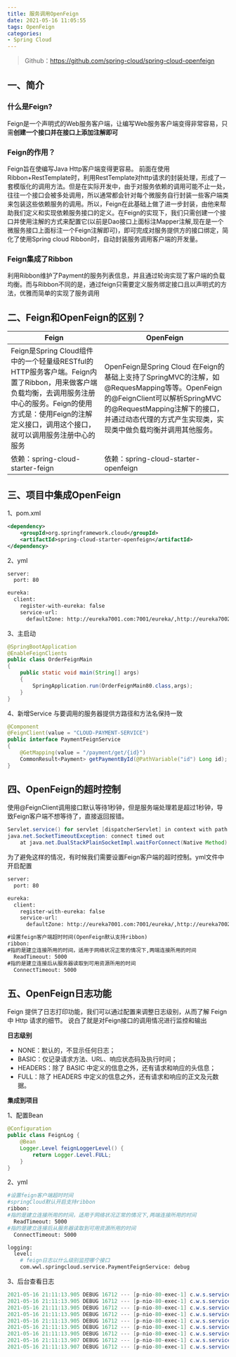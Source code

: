 ```yaml
---
title: 服务调用OpenFeign
date: 2021-05-16 11:05:55
tags: OpenFeign
categories: 
- Spring Cloud
---
```


> Github：https://github.com/spring-cloud/spring-cloud-openfeign

## 一、简介

### 什么是Feign?

Feign是一个声明式的Web服务客户端，让编写Web服务客户端变得非常容易，只需**创建一个接口并在接口上添加注解即可**

### Feign的作用？

Feign旨在使编写Java Http客户端变得更容易。
前面在使用Ribbon+RestTemplate时，利用RestTemplate对http请求的封装处理，形成了一套模版化的调用方法。但是在实际开发中，由于对服务依赖的调用可能不止一处，往往一个接口会被多处调用，所以通常都会针对每个微服务自行封装一些客户端类来包装这些依赖服务的调用。所以，Feign在此基础上做了进一步封装，由他来帮助我们定义和实现依赖服务接口的定义。在Feign的实现下，我们只需创建一个接口并使用注解的方式来配置它(以前是Dao接口上面标注Mapper注解,现在是一个微服务接口上面标注一个Feign注解即可)，即可完成对服务提供方的接口绑定，简化了使用Spring cloud Ribbon时，自动封装服务调用客户端的开发量。

<!--more-->

### Feign集成了Ribbon

利用Ribbon维护了Payment的服务列表信息，并且通过轮询实现了客户端的负载均衡。而与Ribbon不同的是，通过feign只需要定义服务绑定接口且以声明式的方法，优雅而简单的实现了服务调用

## 二、Feign和OpenFeign的区别？

| Feign                                                        | OpenFeign                                                    |
| ------------------------------------------------------------ | ------------------------------------------------------------ |
| Feign是Spring Cloud组件中的一个轻量级RESTful的HTTP服务客户端。Feign内置了Ribbon，用来做客户端负载均衡，去调用服务注册中心的服务。Feign的使用方式是：使用Feign的注解定义接口，调用这个接口，就可以调用服务注册中心的服务 | OpenFeign是Spring Cloud 在Feign的基础上支持了SpringMVC的注解，如@RequesMapping等等。OpenFeign的@FeignClient可以解析SpringMVC的@RequestMapping注解下的接口，并通过动态代理的方式产生实现类，实现类中做负载均衡并调用其他服务。 |
| 依赖：spring-cloud-starter-feign                             | 依赖：spring-cloud-starter-openfeign                         |

## 三、项目中集成OpenFeign

1、pom.xml

```xml
<dependency>
    <groupId>org.springframework.cloud</groupId>
    <artifactId>spring-cloud-starter-openfeign</artifactId>
</dependency>
```

2、yml

```bash
server:
  port: 80

eureka:
  client:
    register-with-eureka: false
    service-url:
      defaultZone: http://eureka7001.com:7001/eureka/,http://eureka7002.com:7002/eureka/
```

3、主启动

```java
@SpringBootApplication
@EnableFeignClients
public class OrderFeignMain
{
    public static void main(String[] args)
    {
        SpringApplication.run(OrderFeignMain80.class,args);
    }
}
```

4、新增Service 与要调用的服务器提供方路径和方法名保持一致

```java
@Component
@FeignClient(value = "CLOUD-PAYMENT-SERVICE")
public interface PaymentFeignService
{
    @GetMapping(value = "/payment/get/{id}")
    CommonResult<Payment> getPaymentById(@PathVariable("id") Long id);
}
```

## 四、OpenFeign的超时控制

使用@FeignClient调用接口默认等待1秒钟，但是服务端处理若是超过1秒钟，导致Feign客户端不想等待了，直接返回报错。

```java
Servlet.service() for servlet [dispatcherServlet] in context with path [] threw exception [Request processing failed; nested exception is feign.RetryableException: connect timed out executing GET http://CLOUD-PAYMENT-SERVICE/payment/feign/timeout] with root cause
java.net.SocketTimeoutException: connect timed out
	at java.net.DualStackPlainSocketImpl.waitForConnect(Native Method) ~[na:1.8.0_201]
```

为了避免这样的情况，有时候我们需要设置Feign客户端的超时控制。yml文件中开启配置

```xml
server:
  port: 80

eureka:
  client:
    register-with-eureka: false
    service-url:
      defaultZone: http://eureka7001.com:7001/eureka/,http://eureka7002.com:7002/eureka/

#设置feign客户端超时时间(OpenFeign默认支持ribbon)
ribbon:
#指的是建立连接所用的时间，适用于网络状况正常的情况下,两端连接所用的时间
  ReadTimeout: 5000
#指的是建立连接后从服务器读取到可用资源所用的时间
  ConnectTimeout: 5000
```

## 五、OpenFeign日志功能

Feign 提供了日志打印功能，我们可以通过配置来调整日志级别，从而了解 Feign 中 Http 请求的细节。
说白了就是对Feign接口的调用情况进行监控和输出

**日志级别**

- NONE：默认的，不显示任何日志；
- BASIC：仅记录请求方法、URL、响应状态码及执行时间；
- HEADERS：除了 BASIC 中定义的信息之外，还有请求和响应的头信息；
- FULL：除了 HEADERS 中定义的信息之外，还有请求和响应的正文及元数据。

**集成到项目**

1、配置Bean

```java
@Configuration
public class FeignLog {
    @Bean
    Logger.Level feignLoggerLevel() {
        return Logger.Level.FULL;
    }
}
```

2、yml

```bash
#设置feign客户端超时时间
#springCloud默认开启支持ribbon
ribbon:
#指的是建立连接所用的时间，适用于网络状况正常的情况下,两端连接所用的时间
  ReadTimeout: 5000
#指的是建立连接后从服务器读取到可用资源所用的时间
  ConnectTimeout: 5000

logging:
  level:
    # feign日志以什么级别监控哪个接口
    com.wwl.springcloud.service.PaymentFeignService: debug
```

3、后台查看日志

```java
2021-05-16 21:11:13.905 DEBUG 16712 --- [p-nio-80-exec-1] c.w.s.service.PaymentFeignService        : [PaymentFeignService#getPaymentById] <--- HTTP/1.1 200 (2320ms)
2021-05-16 21:11:13.905 DEBUG 16712 --- [p-nio-80-exec-1] c.w.s.service.PaymentFeignService        : [PaymentFeignService#getPaymentById] connection: keep-alive
2021-05-16 21:11:13.905 DEBUG 16712 --- [p-nio-80-exec-1] c.w.s.service.PaymentFeignService        : [PaymentFeignService#getPaymentById] content-type: application/json
2021-05-16 21:11:13.905 DEBUG 16712 --- [p-nio-80-exec-1] c.w.s.service.PaymentFeignService        : [PaymentFeignService#getPaymentById] date: Sun, 16 May 2021 13:11:13 GMT
2021-05-16 21:11:13.905 DEBUG 16712 --- [p-nio-80-exec-1] c.w.s.service.PaymentFeignService        : [PaymentFeignService#getPaymentById] keep-alive: timeout=60
2021-05-16 21:11:13.905 DEBUG 16712 --- [p-nio-80-exec-1] c.w.s.service.PaymentFeignService        : [PaymentFeignService#getPaymentById] transfer-encoding: chunked
2021-05-16 21:11:13.905 DEBUG 16712 --- [p-nio-80-exec-1] c.w.s.service.PaymentFeignService        : [PaymentFeignService#getPaymentById] 
2021-05-16 21:11:13.907 DEBUG 16712 --- [p-nio-80-exec-1] c.w.s.service.PaymentFeignService        : [PaymentFeignService#getPaymentById] {"code":200,"message":"查询成功\t 服务端口：8001","data":{"id":1,"serial":"hkjhkj"}}
2021-05-16 21:11:13.907 DEBUG 16712 --- [p-nio-80-exec-1] c.w.s.service.PaymentFeignService        : [PaymentFeignService#getPaymentById] <--- END HTTP (93-byte body)
```

